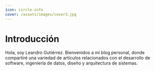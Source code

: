 ```yaml
---
icon: circle-info
cover: /assets/images/cover3.jpg
---
```


# Introducción

Hola, soy Leandro Gutiérrez. Bienvenidos a mi blog personal, donde compartiré una variedad de artículos relacionados con el desarrollo de software, ingeniería de datos, diseño y arquitectura de sistemas. 
